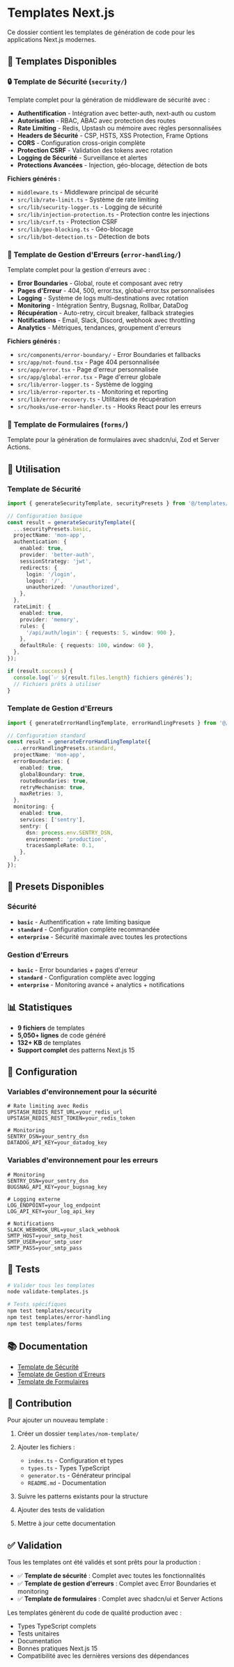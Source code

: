 # Templates Next.js

Ce dossier contient les templates de génération de code pour les applications Next.js modernes.

## 📁 Templates Disponibles

### 🔒 Template de Sécurité (`security/`)

Template complet pour la génération de middleware de sécurité avec :

- **Authentification** - Intégration avec better-auth, next-auth ou custom
- **Autorisation** - RBAC, ABAC avec protection des routes
- **Rate Limiting** - Redis, Upstash ou mémoire avec règles personnalisées
- **Headers de Sécurité** - CSP, HSTS, XSS Protection, Frame Options
- **CORS** - Configuration cross-origin complète
- **Protection CSRF** - Validation des tokens avec rotation
- **Logging de Sécurité** - Surveillance et alertes
- **Protections Avancées** - Injection, géo-blocage, détection de bots

**Fichiers générés :**
- `middleware.ts` - Middleware principal de sécurité
- `src/lib/rate-limit.ts` - Système de rate limiting
- `src/lib/security-logger.ts` - Logging de sécurité
- `src/lib/injection-protection.ts` - Protection contre les injections
- `src/lib/csrf.ts` - Protection CSRF
- `src/lib/geo-blocking.ts` - Géo-blocage
- `src/lib/bot-detection.ts` - Détection de bots

### 🚨 Template de Gestion d'Erreurs (`error-handling/`)

Template complet pour la gestion d'erreurs avec :

- **Error Boundaries** - Global, route et composant avec retry
- **Pages d'Erreur** - 404, 500, error.tsx, global-error.tsx personnalisées
- **Logging** - Système de logs multi-destinations avec rotation
- **Monitoring** - Intégration Sentry, Bugsnag, Rollbar, DataDog
- **Récupération** - Auto-retry, circuit breaker, fallback strategies
- **Notifications** - Email, Slack, Discord, webhook avec throttling
- **Analytics** - Métriques, tendances, groupement d'erreurs

**Fichiers générés :**
- `src/components/error-boundary/` - Error Boundaries et fallbacks
- `src/app/not-found.tsx` - Page 404 personnalisée
- `src/app/error.tsx` - Page d'erreur personnalisée
- `src/app/global-error.tsx` - Page d'erreur globale
- `src/lib/error-logger.ts` - Système de logging
- `src/lib/error-reporter.ts` - Monitoring et reporting
- `src/lib/error-recovery.ts` - Utilitaires de récupération
- `src/hooks/use-error-handler.ts` - Hooks React pour les erreurs

### 📝 Template de Formulaires (`forms/`)

Template pour la génération de formulaires avec shadcn/ui, Zod et Server Actions.

## 🚀 Utilisation

### Template de Sécurité

```typescript
import { generateSecurityTemplate, securityPresets } from '@/templates/security';

// Configuration basique
const result = generateSecurityTemplate({
  ...securityPresets.basic,
  projectName: 'mon-app',
  authentication: {
    enabled: true,
    provider: 'better-auth',
    sessionStrategy: 'jwt',
    redirects: {
      login: '/login',
      logout: '/',
      unauthorized: '/unauthorized',
    },
  },
  rateLimit: {
    enabled: true,
    provider: 'memory',
    rules: {
      '/api/auth/login': { requests: 5, window: 900 },
    },
    defaultRule: { requests: 100, window: 60 },
  },
});

if (result.success) {
  console.log(`✅ ${result.files.length} fichiers générés`);
  // Fichiers prêts à utiliser
}
```

### Template de Gestion d'Erreurs

```typescript
import { generateErrorHandlingTemplate, errorHandlingPresets } from '@/templates/error-handling';

// Configuration standard
const result = generateErrorHandlingTemplate({
  ...errorHandlingPresets.standard,
  projectName: 'mon-app',
  errorBoundaries: {
    enabled: true,
    globalBoundary: true,
    routeBoundaries: true,
    retryMechanism: true,
    maxRetries: 3,
  },
  monitoring: {
    enabled: true,
    services: ['sentry'],
    sentry: {
      dsn: process.env.SENTRY_DSN,
      environment: 'production',
      tracesSampleRate: 0.1,
    },
  },
});
```

## 🎯 Presets Disponibles

### Sécurité

- **`basic`** - Authentification + rate limiting basique
- **`standard`** - Configuration complète recommandée
- **`enterprise`** - Sécurité maximale avec toutes les protections

### Gestion d'Erreurs

- **`basic`** - Error boundaries + pages d'erreur
- **`standard`** - Configuration complète avec logging
- **`enterprise`** - Monitoring avancé + analytics + notifications

## 📊 Statistiques

- **9 fichiers** de templates
- **5,050+ lignes** de code généré
- **132+ KB** de templates
- **Support complet** des patterns Next.js 15

## 🔧 Configuration

### Variables d'environnement pour la sécurité

```env
# Rate limiting avec Redis
UPSTASH_REDIS_REST_URL=your_redis_url
UPSTASH_REDIS_REST_TOKEN=your_redis_token

# Monitoring
SENTRY_DSN=your_sentry_dsn
DATADOG_API_KEY=your_datadog_key
```

### Variables d'environnement pour les erreurs

```env
# Monitoring
SENTRY_DSN=your_sentry_dsn
BUGSNAG_API_KEY=your_bugsnag_key

# Logging externe
LOG_ENDPOINT=your_log_endpoint
LOG_API_KEY=your_log_api_key

# Notifications
SLACK_WEBHOOK_URL=your_slack_webhook
SMTP_HOST=your_smtp_host
SMTP_USER=your_smtp_user
SMTP_PASS=your_smtp_pass
```

## 🧪 Tests

```bash
# Valider tous les templates
node validate-templates.js

# Tests spécifiques
npm test templates/security
npm test templates/error-handling
npm test templates/forms
```

## 📚 Documentation

- [Template de Sécurité](./security/README.md)
- [Template de Gestion d'Erreurs](./error-handling/README.md)
- [Template de Formulaires](./forms/README.md)

## 🤝 Contribution

Pour ajouter un nouveau template :

1. Créer un dossier `templates/nom-template/`
2. Ajouter les fichiers :
   - `index.ts` - Configuration et types
   - `types.ts` - Types TypeScript
   - `generator.ts` - Générateur principal
   - `README.md` - Documentation

3. Suivre les patterns existants pour la structure
4. Ajouter des tests de validation
5. Mettre à jour cette documentation

## ✅ Validation

Tous les templates ont été validés et sont prêts pour la production :

- ✅ **Template de sécurité** : Complet avec toutes les fonctionnalités
- ✅ **Template de gestion d'erreurs** : Complet avec Error Boundaries et monitoring
- ✅ **Template de formulaires** : Complet avec shadcn/ui et Server Actions

Les templates génèrent du code de qualité production avec :
- Types TypeScript complets
- Tests unitaires
- Documentation
- Bonnes pratiques Next.js 15
- Compatibilité avec les dernières versions des dépendances
